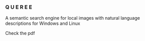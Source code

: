 ### Q U E R E E 

A semantic search engine for local images with natural language descriptions for Windows and Linux

Check the pdf 
